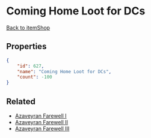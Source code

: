 # Coming Home Loot for DCs

<no description available>

[Back to itemShop](../item-shops.md)

## Properties

```json
{
    "id": 627,
    "name": "Coming Home Loot for DCs",
    "count": -100
}
```

## Related

- [Azaveyran Farewell I](../items/18836-azaveyran-farewell-i.md)
- [Azaveyran Farewell II](../items/18837-azaveyran-farewell-ii.md)
- [Azaveyran Farewell III](../items/18838-azaveyran-farewell-iii.md)

